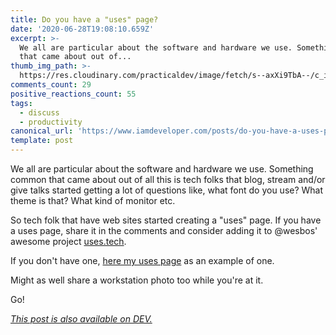 ```yaml
---
title: Do you have a "uses" page?
date: '2020-06-28T19:08:10.659Z'
excerpt: >-
  We all are particular about the software and hardware we use. Something common
  that came about out of...
thumb_img_path: >-
  https://res.cloudinary.com/practicaldev/image/fetch/s--axXi9TbA--/c_imagga_scale,f_auto,fl_progressive,h_420,q_auto,w_1000/https://dev-to-uploads.s3.amazonaws.com/i/ejq0k7i48j73zlj5eatz.JPG
comments_count: 29
positive_reactions_count: 55
tags:
  - discuss
  - productivity
canonical_url: 'https://www.iamdeveloper.com/posts/do-you-have-a-uses-page-5b82/'
template: post
---
```


We all are particular about the software and hardware we use. Something common that came about out of all this is tech folks that blog, stream and/or give talks started getting a lot of questions like, what font do you use? What theme is that? What kind of monitor etc.

So tech folk that have web sites started creating a "uses" page. If you have a uses page, share it in the comments and consider adding it to @wesbos' awesome project [uses.tech](https://uses.tech).

If you don't have one, [here my uses page](https://iamdeveloper.com/uses) as an example of one.

Might as well share a workstation photo too while you're at it.

Go!

_[This post is also available on DEV.](https://dev.to/nickytonline/do-you-have-a-uses-page-5b82)_

<script>
const parent = document.getElementsByTagName('head')[0];
const script = document.createElement('script');
script.type = 'text/javascript';
script.src = 'https://cdnjs.cloudflare.com/ajax/libs/iframe-resizer/4.1.1/iframeResizer.min.js';
script.charset = 'utf-8';
script.onload = function() {
    window.iFrameResize({}, '.liquidTag');
};
parent.appendChild(script);
</script>
